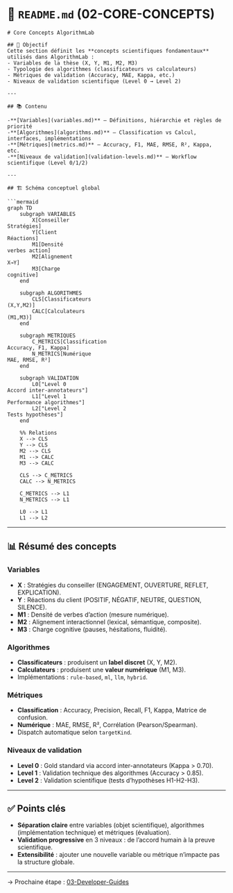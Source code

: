 ﻿
# 📄 `README.md` (02-CORE-CONCEPTS)

<pre class="overflow-visible!" data-start="376" data-end="2022"><div class="contain-inline-size rounded-2xl relative bg-token-sidebar-surface-primary"><div class="sticky top-9"><div class="absolute end-0 bottom-0 flex h-9 items-center pe-2"><div class="bg-token-bg-elevated-secondary text-token-text-secondary flex items-center gap-4 rounded-sm px-2 font-sans text-xs"></div></div></div><div class="overflow-y-auto p-4" dir="ltr"><code class="whitespace-pre! language-markdown"><span><span># Core Concepts AlgorithmLab</span><span>

</span><span>## 🎯 Objectif</span><span>
Cette section définit les </span><span>**concepts scientifiques fondamentaux**</span><span> utilisés dans AlgorithmLab :  
</span><span>-</span><span> Variables de la thèse (X, Y, M1, M2, M3)  
</span><span>-</span><span> Typologie des algorithmes (classificateurs vs calculateurs)  
</span><span>-</span><span> Métriques de validation (Accuracy, MAE, Kappa, etc.)  
</span><span>-</span><span> Niveaux de validation scientifique (Level 0 → Level 2)  

---

</span><span>## 📚 Contenu</span><span>

</span><span>-</span><span></span><span>**[Variables</span><span>](</span><span>variables.md</span><span>)** – Définitions, hiérarchie et règles de priorité  
</span><span>-</span><span></span><span>**[Algorithmes</span><span>](</span><span>algorithms.md</span><span>)** – Classification vs Calcul, interfaces, implémentations  
</span><span>-</span><span></span><span>**[Métriques</span><span>](</span><span>metrics.md</span><span>)** – Accuracy, F1, MAE, RMSE, R², Kappa, etc.  
</span><span>-</span><span></span><span>**[Niveaux de validation</span><span>](</span><span>validation-levels.md</span><span>)** – Workflow scientifique (Level 0/1/2)  

---

</span><span>## 🏗️ Schéma conceptuel global</span><span>

```mermaid
graph TD
    subgraph VARIABLES
        X[Conseiller<br/>Stratégies]
        Y[Client<br/>Réactions]
        M1[Densité<br/>verbes action]
        M2[Alignement<br/>X→Y]
        M3[Charge<br/>cognitive]
    end

    subgraph ALGORITHMES
        CLS[Classificateurs<br/>(X,Y,M2)]
        CALC[Calculateurs<br/>(M1,M3)]
    end

    subgraph METRIQUES
        C_METRICS[Classification<br/>Accuracy, F1, Kappa]
        N_METRICS[Numérique<br/>MAE, RMSE, R²]
    end

    subgraph VALIDATION
        L0["Level 0<br/>Accord inter-annotateurs"]
        L1["Level 1<br/>Performance algorithmes"]
        L2["Level 2<br/>Tests hypothèses"]
    end

    %% Relations
    X --> CLS
    Y --> CLS
    M2 --> CLS
    M1 --> CALC
    M3 --> CALC

    CLS --> C_METRICS
    CALC --> N_METRICS

    C_METRICS --> L1
    N_METRICS --> L1

    L0 --> L1
    L1 --> L2
</span></span></code></div></div></pre>

---

## 📊 Résumé des concepts

### Variables

* **X** : Stratégies du conseiller (ENGAGEMENT, OUVERTURE, REFLET, EXPLICATION).
* **Y** : Réactions du client (POSITIF, NÉGATIF, NEUTRE, QUESTION, SILENCE).
* **M1** : Densité de verbes d’action (mesure numérique).
* **M2** : Alignement interactionnel (lexical, sémantique, composite).
* **M3** : Charge cognitive (pauses, hésitations, fluidité).

### Algorithmes

* **Classificateurs** : produisent un **label discret** (X, Y, M2).
* **Calculateurs** : produisent une **valeur numérique** (M1, M3).
* Implémentations : `rule-based`, `ml`, `llm`, `hybrid`.

### Métriques

* **Classification** : Accuracy, Precision, Recall, F1, Kappa, Matrice de confusion.
* **Numérique** : MAE, RMSE, R², Corrélation (Pearson/Spearman).
* Dispatch automatique selon `targetKind`.

### Niveaux de validation

* **Level 0** : Gold standard via accord inter-annotateurs (Kappa > 0.70).
* **Level 1** : Validation technique des algorithmes (Accuracy > 0.85).
* **Level 2** : Validation scientifique (tests d’hypothèses H1-H2-H3).

---

## ✅ Points clés

* **Séparation claire** entre variables (objet scientifique), algorithmes (implémentation technique) et métriques (évaluation).
* **Validation progressive** en 3 niveaux : de l’accord humain à la preuve scientifique.
* **Extensibilité** : ajouter une nouvelle variable ou métrique n’impacte pas la structure globale.

---

→ Prochaine étape : [03-Developer-Guides]()
